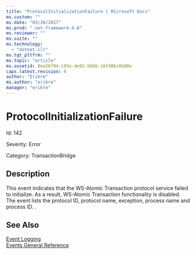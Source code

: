 ```yaml
---
title: "ProtocolInitializationFailure | Microsoft Docs"
ms.custom: ""
ms.date: "03/30/2017"
ms.prod: ".net-framework-4.6"
ms.reviewer: ""
ms.suite: ""
ms.technology: 
  - "dotnet-clr"
ms.tgt_pltfrm: ""
ms.topic: "article"
ms.assetid: 8ee26f94-c85e-4e92-b56b-16f486c8b00e
caps.latest.revision: 6
author: "Erikre"
ms.author: "erikre"
manager: "erikre"
---
```

# ProtocolInitializationFailure
Id: 142  
  
 Severity: Error  
  
 Category: TransactionBridge  
  
## Description  
 This event indicates that the WS-Atomic Transaction protocol service failed to initialize. As a result, WS-Atomic Transaction functionality is disabled. The event lists the protocol ID, protocol name, exception, process name and process ID. .  
  
## See Also  
 [Event Logging](../../../../../docs/framework/wcf/diagnostics/event-logging/event-logging-in-wcf.md)   
 [Events General Reference](../../../../../docs/framework/wcf/diagnostics/event-logging/events-general-reference.md)